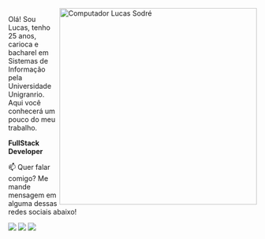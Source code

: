 
<img src="https://raw.githubusercontent.com/MicaelliMedeiros/micaellimedeiros/master/image/computer-illustration.png" min-width="400px" max-width="400px" width="400px" align="right" alt="Computador Lucas Sodré">

<p align="left">
  Olá! Sou Lucas, tenho 25 anos, carioca e bacharel em Sistemas de Informação pela Universidade Unigranrio. Aqui você conhecerá um pouco do meu trabalho.
</p>

<p align="left">
  <strong>FullStack Developer</strong>
</p>

<p align="left">
📫  Quer falar comigo? Me mande mensagem em alguma dessas redes sociais abaixo!
</p>

<p align="left">
<a href="mailto:lucassdr@outlook.com.br" alt="Gmail">
<img src="https://img.shields.io/badge/-lucas.sodre.teixeira@outlook.com.br-0078D4?style=flat-square&labelColor=0078D4&logo=gmail&logoColor=white&link=lucassdr@outlook.com.br"/></a>
  
<a href="https://www.linkedin.com/in/lucassdr" alt="Linkedin">
<img src="https://img.shields.io/badge/-Lucas%20Sodre-blue?style=flat-square&logo=Linkedin&logoColor=white&link=https://www.linkedin.com/in/lucassdr" /></a>
  
<a href="https://instagram.com/lucassdr" alt="Instagram">
<img src="https://img.shields.io/badge/-@lucassdr-e4405f?style=flat-square&labelColor=e4405f&logo=instagram&logoColor=white&link=https://instagram.com/lucassdr" /></a>
 </p>
 
 
